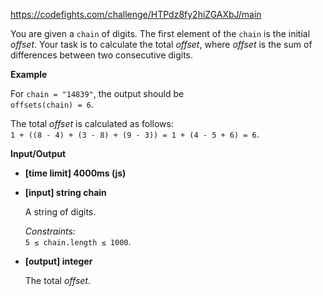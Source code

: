 https://codefights.com/challenge/HTPdz8fy2hiZGAXbJ/main
<p>You are given a <code>chain</code> of digits. The first element of the <code>chain</code> is the initial <em>offset</em>. Your task is to calculate the total <em>offset</em>, where <em>offset</em> is the sum of differences between two consecutive digits.</p>
<p><strong>Example</strong></p>
<p>For <code>chain = "14839"</code>, the output should be<br>
<code>offsets(chain) = 6</code>.</p>
<p>The total <em>offset</em> is calculated as follows:<br>
<code>1 + ((8 - 4) + (3 - 8) + (9 - 3)) = 1 + (4 - 5 + 6) = 6</code>.</p>
<p><strong>Input/Output</strong></p>
<ul>
<li><strong>[time limit] 4000ms (js)</strong></li>
</ul>
<ul>
<li>
<p><strong>[input] string chain</strong></p>
<p>A string of digits.</p>
<p><em>Constraints:</em><br>
<code>5 ≤ chain.length ≤ 1000</code>.</p>
</li>
<li>
<p><strong>[output] integer</strong></p>
<p>The total <em>offset</em>.</p>
</li>
</ul>
